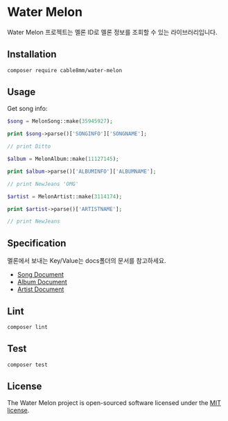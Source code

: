 # Water Melon

Water Melon 프로젝트는 멜론 ID로 멜론 정보를 조회할 수 있는 라이브러리입니다.

## Installation

```sh
composer require cable8mm/water-melon
```

## Usage

Get song info:

```php
$song = MelonSong::make(35945927);

print $song->parse()['SONGINFO']['SONGNAME'];

// print Ditto

$album = MelonAlbum::make(11127145);

print $album->parse()['ALBUMINFO']['ALBUMNAME'];

// print NewJeans 'OMG'

$artist = MelonArtist::make(3114174);

print $artist->parse()['ARTISTNAME'];

// print NewJeans
```

## Specification

멜론에서 보내는 Key/Value는 docs폴더의 문서를 참고하세요.

- [Song Document](docs/song.md)
- [Album Document](docs/album.md)
- [Artist Document](docs/artist.md)

## Lint

```sh
composer lint
```

## Test

```sh
composer test
```

## License

The Water Melon project is open-sourced software licensed under the [MIT license](https://opensource.org/licenses/MIT).
